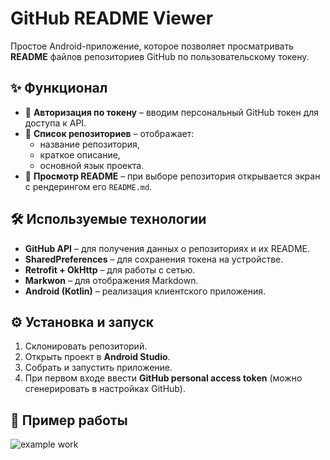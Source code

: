 # GitHub README Viewer

Простое Android-приложение, которое позволяет просматривать **README** файлов репозиториев GitHub по пользовательскому токену.

## ✨ Функционал
- 🔑 **Авторизация по токену** – вводим персональный GitHub токен для доступа к API.  
- 📂 **Список репозиториев** – отображает:
  - название репозитория,
  - краткое описание,
  - основной язык проекта.  
- 📖 **Просмотр README** – при выборе репозитория открывается экран с рендерингом его `README.md`.

## 🛠 Используемые технологии
- **GitHub API** – для получения данных о репозиториях и их README. 
- **SharedPreferences** – для сохранения токена на устройстве.  
- **Retrofit + OkHttp** – для работы с сетью.  
- **Markwon** – для отображения Markdown.  
- **Android (Kotlin)** – реализация клиентского приложения.

## ⚙️ Установка и запуск
1. Склонировать репозиторий.  
2. Открыть проект в **Android Studio**.  
3. Собрать и запустить приложение.  
4. При первом входе ввести **GitHub personal access token** (можно сгенерировать в настройках GitHub). 

## 📸 Пример работы
![example work](/misc/example.gif)
